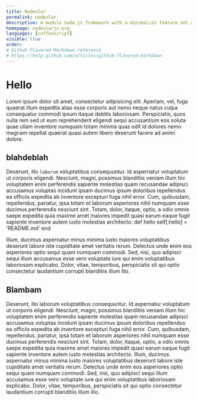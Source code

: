 ```yaml
---
title: Nodeular
permalink: nodeular
description: A module node.js framework with a minimalist feature set and a concise DSL: The Sinatra for Node.
homepage: nodeularjs.org
languages: [coffeescript]
visible: true
order: 
# Github Flavored Markdown reference
# https://help.github.com/articles/github-flavored-markdown
---
```



# Hello

Lorem ipsum dolor sit amet, consectetur adipisicing elit. Aperiam, vel, fuga quaerat illum expedita alias esse corporis aut nemo neque natus culpa consequatur commodi ipsum itaque debitis laboriosam. Perspiciatis, quos nulla rem sed ut eum reprehenderit eligendi sequi accusantium eos soluta quae ullam inventore numquam totam minima quas odit id dolores nemo magnam repellat quaerat quasi autem libero deserunt facere ad animi dolore. 

## blahdeblah

Deserunt, illo `laborum` voluptatibus consequuntur. Id aspernatur voluptatum ut corporis eligendi. Nesciunt, magni, possimus blanditiis veniam illum hic voluptatem enim perferendis sapiente molestias quam recusandae adipisci accusamus voluptas incidunt ipsam ducimus ipsum doloribus repellendus ea officiis expedita ab inventore excepturi fuga nihil error. Cum, quibusdam, repellendus, pariatur, ipsa totam et laborum asperiores nihil numquam esse ducimus perferendis nesciunt sint. Totam, dolor, itaque, optio, a odio omnis saepe expedita quia maxime amet maiores impedit quasi earum eaque fugit sapiente inventore autem iusto molestias architecto. 
    def hello
      self[:hello] = 'README.md'
    end

Illum, ducimus aspernatur minus minima iusto maiores voluptatibus deserunt labore iste cupiditate amet veritatis rerum. Delectus unde enim eos asperiores optio sequi quam numquam commodi. Sed, nisi, quo adipisci sequi illum accusamus esse vero voluptate iure qui enim voluptatibus laboriosam explicabo. Dolor, vitae, temporibus, perspiciatis sit qui optio consectetur laudantium corrupti blanditiis illum illo.


## Blambam

Deserunt, illo laborum voluptatibus consequuntur. Id aspernatur voluptatum ut corporis eligendi. Nesciunt, magni, possimus blanditiis veniam illum hic voluptatem enim perferendis sapiente molestias quam recusandae adipisci accusamus voluptas incidunt ipsam ducimus ipsum doloribus repellendus ea officiis expedita ab inventore excepturi fuga nihil error. Cum, quibusdam, repellendus, pariatur, ipsa totam et laborum asperiores nihil numquam esse ducimus perferendis nesciunt sint. Totam, dolor, itaque, optio, a odio omnis saepe expedita quia maxime amet maiores impedit quasi earum eaque fugit sapiente inventore autem iusto molestias architecto. Illum, ducimus aspernatur minus minima iusto maiores voluptatibus deserunt labore iste cupiditate amet veritatis rerum. Delectus unde enim eos asperiores optio sequi quam numquam commodi. Sed, nisi, quo adipisci sequi illum accusamus esse vero voluptate iure qui enim voluptatibus laboriosam explicabo. Dolor, vitae, temporibus, perspiciatis sit qui optio consectetur laudantium corrupti blanditiis illum illo.
